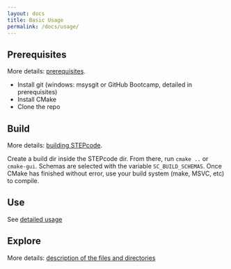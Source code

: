 ```yaml
---
layout: docs
title: Basic Usage
permalink: /docs/usage/
---
```


## Prerequisites

More details: [prerequisites](/docs/prereqs/).

* Install git (windows: msysgit or GitHub Bootcamp, detailed in prerequisites)
* Install CMake
* Clone the repo

## Build

More details: [building STEPcode](/docs/building/).

Create a build dir inside the STEPcode dir. From there, run `cmake ..` or `cmake-gui`. Schemas are selected with the variable `SC_BUILD_SCHEMAS`. Once CMake has finished without error, use your build system (make, MSVC, etc) to compile.

## Use

See [detailed usage](/docs/usage2/)

## Explore

More details: [description of the files and directories](/docs/files_dirs/)
